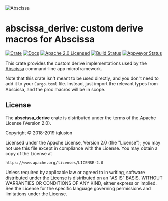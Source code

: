 ![Abscissa](https://www.iqlusion.io/img/github/iqlusioninc/abscissa/abscissa.svg)

# abscissa_derive: custom derive macros for Abscissa

[![Crate][crate-image]][crate-link]
[![Docs][docs-image]][docs-link]
[![Apache 2.0 Licensed][license-image]][license-link]
[![Build Status][build-image]][build-link]
[![Appveyor Status][appveyor-image]][appveyor-link]

This crate provides the custom derive implementations used by the
[Abscissa] command-line app microframework.

Note that this crate isn't meant to be used directly, and you don't need to
add it to your `Cargo.toml` file. Instead, just import the relevant types
from Abscissa, and the proc macros will be in scope.

## License

The **abscissa_derive** crate is distributed under the terms of the
Apache License (Version 2.0).

Copyright © 2018-2019 iqlusion

Licensed under the Apache License, Version 2.0 (the "License");
you may not use this file except in compliance with the License.
You may obtain a copy of the License at

    https://www.apache.org/licenses/LICENSE-2.0

Unless required by applicable law or agreed to in writing, software
distributed under the License is distributed on an "AS IS" BASIS,
WITHOUT WARRANTIES OR CONDITIONS OF ANY KIND, either express or implied.
See the License for the specific language governing permissions and
limitations under the License.

[crate-image]: https://img.shields.io/crates/v/abscissa_derive.svg
[crate-link]: https://crates.io/crates/abscissa_derive
[docs-image]: https://docs.rs/abscissa_derive/badge.svg
[docs-link]: https://docs.rs/abscissa_derive/
[license-image]: https://img.shields.io/badge/license-Apache2.0-blue.svg
[license-link]: https://github.com/iqlusioninc/abscissa/blob/develop/LICENSE
[build-image]: https://travis-ci.com/iqlusioninc/abscissa.svg?branch=develop
[build-link]: https://travis-ci.com/iqlusioninc/abscissa
[appveyor-image]: https://ci.appveyor.com/api/projects/status/9bgh8je3rsmbyo0y?svg=true
[appveyor-link]: https://ci.appveyor.com/project/tony-iqlusion/abscissa
[Abscissa]: https://github.com/iqlusioninc/abscissa
